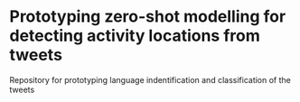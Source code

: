 # Prototyping zero-shot modelling for detecting activity locations from tweets
Repository for prototyping language indentification and classification of the tweets
